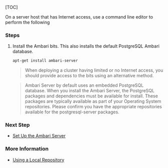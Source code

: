 [TOC]

On a server host that has Internet access, use a command line editor to perform the following

### Steps

1. Install the Ambari bits. This also installs the default PostgreSQL Ambari database.

    ```bash
    apt-get install ambari-server
    ```

    > When deploying a cluster having limited or no Internet access, you should provide access to the bits using an alternative method.
    
    > Ambari Server by default uses an embedded PostgreSQL database. When you install the Ambari Server, the PostgreSQL packages and dependencies must be available for install. These packages are typically available as part of your Operating System repositories. Please confirm you have the appropriate repositories available for the postgresql-server packages.

### Next Step

- [Set Up the Ambari Server]($SetUpTheAmbariServer)

### More Information

- [Using a Local Repository]($UsingALocalRepository)
